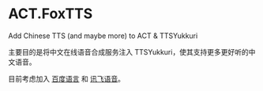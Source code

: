 # ACT.FoxTTS
Add Chinese TTS (and maybe more) to ACT &amp; TTSYukkuri

主要目的是将中文在线语音合成服务注入 TTSYukkuri，使其支持更多更好听的中文语音。

目前考虑加入 [百度语言](http://yuyin.baidu.com/tts) 和 [讯飞语音](http://www.xfyun.cn/services/online_tts)。
